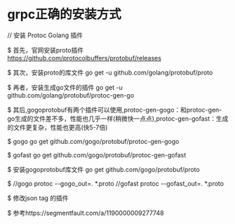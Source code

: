 # grpc正确的安装方式

// 安装 Protoc Golang 插件

$ 首先，官网安装proto插件 https://github.com/protocolbuffers/protobuf/releases

$ 其次，安装proto的库文件 go get -u github.com/golang/protobuf/proto

$ 再者，安装生成go文件的插件 go get -u github.com/golang/protobuf/protoc-gen-go

$ 其后,gogoprotobuf有两个插件可以使用,protoc-gen-gogo：和protoc-gen-go生成的文件差不多，性能也几乎一样(稍微快一点点),protoc-gen-gofast：生成的文件更复杂，性能也更高(快5-7倍)

$ gogo go get github.com/gogo/protobuf/protoc-gen-gogo

$ gofast go get github.com/gogo/protobuf/protoc-gen-gofast

$ 安装gogoprotobuf库文件 go get github.com/gogo/protobuf/proto

$ //gogo protoc --gogo_out=. *.proto //gofast protoc --gofast_out=. *.proto

$ 修改json tag 的插件

$ 参考https://segmentfault.com/a/1190000009277748
